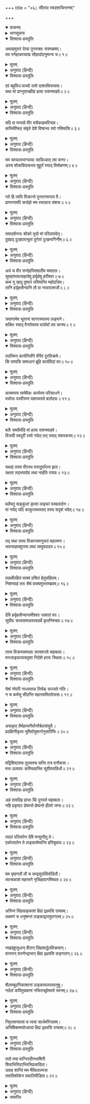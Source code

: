 +++
title = "०६८ सीतया स्वदशाचिन्तनम्"

+++
<details open><summary>वाचनम्</summary>
<div caption="श्रीराम-हरिसीताराममूर्ति-घनपाठिभ्यां वचनम्" class="audioEmbed" src="https://archive.org/download/Ramayana-recitation-Sriram-harisItArAmamUrti-Ghanapaati-v2/Kanda_5/Kanda_5_SK-067-Hanuma_narrates_an_incident_connected_with_a_crow.mp3"></div>
</details>

<details><summary>भागसूचना</summary>

68. हनुमान् जी का सीताके संदेह और अपनेद्वारा उनके निवारणका वृत्तान्त बताना
</details>

<details open><summary>विश्वास-प्रस्तुतिः</summary>

अथाहमुत्तरं देव्या पुनरुक्तः ससम्भ्रमम्।  
तव स्नेहान्नरव्याघ्र सौहार्दादनुमान्य च॥ १॥
</details>

<details><summary>मूलम्</summary>

अथाहमुत्तरं देव्या पुनरुक्तः ससम्भ्रमम्।  
तव स्नेहान्नरव्याघ्र सौहार्दादनुमान्य च॥ १॥
</details>

<details><summary>अनुवाद (हिन्दी)</summary>

‘पुरुषसिंह रघुनन्दन! आपके प्रति स्नेह और सौहार्दके कारण देवी सीताने मेरा सत्कार करके जानेके लिये उतावले हुए मुझसे पुनः यह उत्तम बात कही—॥ १॥
</details>

<details open><summary>विश्वास-प्रस्तुतिः</summary>

एवं बहुविधं वाच्यो रामो दाशरथिस्त्वया।  
यथा मां प्राप्नुयाच्छीघ्रं हत्वा रावणमाहवे॥ २॥
</details>

<details><summary>मूलम्</summary>

एवं बहुविधं वाच्यो रामो दाशरथिस्त्वया।  
यथा मां प्राप्नुयाच्छीघ्रं हत्वा रावणमाहवे॥ २॥
</details>

<details><summary>अनुवाद (हिन्दी)</summary>

‘पवनकुमार! तुम दशरथनन्दन भगवान् श्रीरामसे अनेक प्रकारसे ऐसी बातें कहना, जिससे वे समराङ्गणमें शीघ्र ही रावणका वध करके मुझे प्राप्त कर लें॥ २॥
</details>

<details open><summary>विश्वास-प्रस्तुतिः</summary>

यदि वा मन्यसे वीर वसैकाहमरिन्दम।  
कस्मिंश्चित् संवृते देशे विश्रान्तः श्वो गमिष्यसि॥ ३॥
</details>

<details><summary>मूलम्</summary>

यदि वा मन्यसे वीर वसैकाहमरिन्दम।  
कस्मिंश्चित् संवृते देशे विश्रान्तः श्वो गमिष्यसि॥ ३॥
</details>

<details><summary>अनुवाद (हिन्दी)</summary>

‘शत्रुओंका दमन करनेवाले वीर! यदि तुम ठीक समझो तो यहाँ किसी गुप्त स्थानमें एक दिनके लिये ठहर जाओ। आज विश्राम करके कल सबेरे यहाँसे चले जाना॥ ३॥
</details>

<details open><summary>विश्वास-प्रस्तुतिः</summary>

मम चाप्यल्पभाग्यायाः सान्निध्यात् तव वानर।  
अस्य शोकविपाकस्य मुहूर्तं स्याद् विमोक्षणम्॥ ४॥
</details>

<details><summary>मूलम्</summary>

मम चाप्यल्पभाग्यायाः सान्निध्यात् तव वानर।  
अस्य शोकविपाकस्य मुहूर्तं स्याद् विमोक्षणम्॥ ४॥
</details>

<details><summary>अनुवाद (हिन्दी)</summary>

‘वानर! तुम्हारे निकट रहनेसे मुझ मन्द-भागिनीको इस शोकविपाकसे थोड़ी देरके लिये भी छुटकारा मिल जाय॥ ४॥
</details>

<details open><summary>विश्वास-प्रस्तुतिः</summary>

गते हि त्वयि विक्रान्ते पुनरागमनाय वै।  
प्राणानामपि सन्देहो मम स्यान्नात्र संशयः॥ ५॥
</details>

<details><summary>मूलम्</summary>

गते हि त्वयि विक्रान्ते पुनरागमनाय वै।  
प्राणानामपि सन्देहो मम स्यान्नात्र संशयः॥ ५॥
</details>

<details><summary>अनुवाद (हिन्दी)</summary>

‘तुम पराक्रमी वीर हो। जब पुनः आनेके लिये यहाँसे चले जाओगे, तब मेरे प्राणोंके लिये भी संदेह उपस्थित हो जायगा। इसमें संशय नहीं है॥ ५॥
</details>

<details open><summary>विश्वास-प्रस्तुतिः</summary>

तवादर्शनजः शोको भूयो मां परितापयेत्।  
दुखाद् दुःखपराभूतां दुर्गतां दुःखभागिनीम्॥ ६॥
</details>

<details><summary>मूलम्</summary>

तवादर्शनजः शोको भूयो मां परितापयेत्।  
दुखाद् दुःखपराभूतां दुर्गतां दुःखभागिनीम्॥ ६॥
</details>

<details><summary>अनुवाद (हिन्दी)</summary>

‘तुम्हें न देखनेसे होनेवाला शोक दुःख-पर-दुःख उठानेसे पराभव तथा दुर्गतिमें पड़ी हुई मुझ दुःखियाको और भी संताप देता रहेगा॥ ६॥
</details>

<details open><summary>विश्वास-प्रस्तुतिः</summary>

अयं च वीर सन्देहस्तिष्ठतीव ममाग्रतः।  
सुमहांस्त्वत्सहायेषु हर्यृक्षेषु हरीश्वर॥ ७॥  
कथं नु खलु दुष्पारं तरिष्यन्ति महोदधिम्।  
तानि हर्यृक्षसैन्यानि तौ वा नरवरात्मजौ॥ ८॥
</details>

<details><summary>मूलम्</summary>

अयं च वीर सन्देहस्तिष्ठतीव ममाग्रतः।  
सुमहांस्त्वत्सहायेषु हर्यृक्षेषु हरीश्वर॥ ७॥  
कथं नु खलु दुष्पारं तरिष्यन्ति महोदधिम्।  
तानि हर्यृक्षसैन्यानि तौ वा नरवरात्मजौ॥ ८॥
</details>

<details><summary>अनुवाद (हिन्दी)</summary>

‘वीर! वानरराज! मेरे सामने यह महान् संदेह-सा खड़ा हो गया है कि तुम जिनके सहायक हो, उन वानरों और भालुओंके होते हुए भी रीछों और वानरोंकी वे सेनाएँ तथा वे दोनों राजकुमार श्रीराम और लक्ष्मण इस अपार पारावारको कैसे पार करेंगे?॥ ७-८॥
</details>

<details open><summary>विश्वास-प्रस्तुतिः</summary>

त्रयाणामेव भूतानां सागरस्यास्य लङ्घने।  
शक्तिः स्याद् वैनतेयस्य वायोर्वा तव चानघ॥ ९॥
</details>

<details><summary>मूलम्</summary>

त्रयाणामेव भूतानां सागरस्यास्य लङ्घने।  
शक्तिः स्याद् वैनतेयस्य वायोर्वा तव चानघ॥ ९॥
</details>

<details><summary>अनुवाद (हिन्दी)</summary>

‘निष्पाप पवनकुमार! तीन ही भूतोंमें इस समुद्रको लाँघनेकी शक्ति देखी जाती है—विनतानन्दन गरुड़में, वायुदेवतामें और तुममें॥ ९॥
</details>

<details open><summary>विश्वास-प्रस्तुतिः</summary>

तदस्मिन् कार्यनिर्योगे वीरैवं दुरतिक्रमे।  
किं पश्यसि समाधानं ब्रूहि कार्यविदां वर॥ १०॥
</details>

<details><summary>मूलम्</summary>

तदस्मिन् कार्यनिर्योगे वीरैवं दुरतिक्रमे।  
किं पश्यसि समाधानं ब्रूहि कार्यविदां वर॥ १०॥
</details>

<details><summary>अनुवाद (हिन्दी)</summary>

‘वीर! जब इस प्रकार इस कार्यका साधन दुष्कर हो गया है, तब इसकी सिद्धिके लिये तुम कौन-सा समाधान (उपाय) देखते हो। कार्यसिद्धिके उपाय जाननेवालोंमें तुम श्रेष्ठ हो, अतः मेरी बातका उत्तर दो॥ १०॥
</details>

<details open><summary>विश्वास-प्रस्तुतिः</summary>

काममस्य त्वमेवैकः कार्यस्य परिसाधने।  
पर्याप्तः परवीरघ्न यशस्यस्ते बलोदयः॥ ११॥
</details>

<details><summary>मूलम्</summary>

काममस्य त्वमेवैकः कार्यस्य परिसाधने।  
पर्याप्तः परवीरघ्न यशस्यस्ते बलोदयः॥ ११॥
</details>

<details><summary>अनुवाद (हिन्दी)</summary>

‘विपक्षी वीरोंका नाश करनेवाले कपिश्रेष्ठ! इसमें संदेह नहीं कि इस कार्यकी सिद्धिके लिये तुम अकेले ही बहुत हो, तथापि तुम्हारे बलका यह उद्रेक तुम्हारे लिये ही यशकी वृद्धि करनेवाला होगा (श्रीरामके लिये नहीं)॥ ११॥
</details>

<details open><summary>विश्वास-प्रस्तुतिः</summary>

बलैः समग्रैर्यदि मां हत्वा रावणमाहवे।  
विजयी स्वपुरीं रामो नयेत् तत् स्याद् यशस्करम्॥ १२॥
</details>

<details><summary>मूलम्</summary>

बलैः समग्रैर्यदि मां हत्वा रावणमाहवे।  
विजयी स्वपुरीं रामो नयेत् तत् स्याद् यशस्करम्॥ १२॥
</details>

<details><summary>अनुवाद (हिन्दी)</summary>

‘यदि श्रीराम अपनी सम्पूर्ण सेनाके साथ यहाँ आकर युद्धमें रावणको मार डालें और विजयी होकर मुझे अपनी पुरीको ले चलें तो यह उनके लिये यशकी वृद्धि करनेवाला होगा॥ १२॥
</details>

<details open><summary>विश्वास-प्रस्तुतिः</summary>

यथाहं तस्य वीरस्य वनादुपधिना हृता।  
रक्षसा तद्भयादेव तथा नार्हति राघवः॥ १३॥
</details>

<details><summary>मूलम्</summary>

यथाहं तस्य वीरस्य वनादुपधिना हृता।  
रक्षसा तद्भयादेव तथा नार्हति राघवः॥ १३॥
</details>

<details><summary>अनुवाद (हिन्दी)</summary>

‘जिस प्रकार राक्षस रावणने वीरवर भगवान् श्रीरामके भयसे ही उनके सामने न जाकर छलपूर्वक वनसे मेरा अपहरण किया था, उस तरह श्रीरघुनाथजीको मुझे नहीं प्राप्त करना चाहिये (वे रावणको मारकर ही मुझे ले चलें)॥ १३॥
</details>

<details open><summary>विश्वास-प्रस्तुतिः</summary>

बलैस्तु सङ्कुलां कृत्वा लङ्कां परबलार्दनः।  
मां नयेद् यदि काकुत्स्थस्तत् तस्य सदृशं भवेत्॥ १४॥
</details>

<details><summary>मूलम्</summary>

बलैस्तु सङ्कुलां कृत्वा लङ्कां परबलार्दनः।  
मां नयेद् यदि काकुत्स्थस्तत् तस्य सदृशं भवेत्॥ १४॥
</details>

<details><summary>अनुवाद (हिन्दी)</summary>

‘शत्रुसेनाका संहार करनेवाले ककुत्स्थकुलभूषण श्रीराम यदि अपने सैनिकोंद्वारा लङ्काको पददलित करके मुझे अपने साथ ले जायँ तो यह उनके योग्य पराक्रम होगा॥ १४॥
</details>

<details open><summary>विश्वास-प्रस्तुतिः</summary>

तद् यथा तस्य विक्रान्तमनुरूपं महात्मनः।  
भवत्याहवशूरस्य तथा त्वमुपपादय॥ १५॥
</details>

<details><summary>मूलम्</summary>

तद् यथा तस्य विक्रान्तमनुरूपं महात्मनः।  
भवत्याहवशूरस्य तथा त्वमुपपादय॥ १५॥
</details>

<details><summary>अनुवाद (हिन्दी)</summary>

‘महात्मा श्रीराम संग्राममें शौर्य प्रकट करनेवाले हैं, अतः जिस प्रकार उनके अनुरूप पराक्रम प्रकट हो सके, वैसा ही उपाय तुम करो’॥ १५॥
</details>

<details open><summary>विश्वास-प्रस्तुतिः</summary>

तदर्थोपहितं वाक्यं प्रश्रितं हेतुसंहितम्।  
निशम्याहं ततः शेषं वाक्यमुत्तरमब्रवम्॥ १६॥
</details>

<details><summary>मूलम्</summary>

तदर्थोपहितं वाक्यं प्रश्रितं हेतुसंहितम्।  
निशम्याहं ततः शेषं वाक्यमुत्तरमब्रवम्॥ १६॥
</details>

<details><summary>अनुवाद (हिन्दी)</summary>

‘सीतादेवीके उस अभिप्राययुक्त, विनयपूर्ण और युक्तिसंगत वचनको सुनकर अन्तमें मैंने उन्हें इस प्रकार उत्तर दिया—॥ १६॥
</details>

<details open><summary>विश्वास-प्रस्तुतिः</summary>

देवि हर्यृक्षसैन्यानामीश्वरः प्लवतां वरः।  
सुग्रीवः सत्त्वसम्पन्नस्त्वदर्थे कृतनिश्चयः॥ १७॥
</details>

<details><summary>मूलम्</summary>

देवि हर्यृक्षसैन्यानामीश्वरः प्लवतां वरः।  
सुग्रीवः सत्त्वसम्पन्नस्त्वदर्थे कृतनिश्चयः॥ १७॥
</details>

<details><summary>अनुवाद (हिन्दी)</summary>

‘देवि! वानर और भालुओंकी सेनाके स्वामी कपिश्रेष्ठ सुग्रीव बड़े शक्तिशाली हैं। वे आपका उद्धार करनेके लिये दृढ़ निश्चय कर चुके हैं॥ १७॥
</details>

<details open><summary>विश्वास-प्रस्तुतिः</summary>

तस्य विक्रमसम्पन्नाः सत्त्ववन्तो महाबलाः।  
मनःसङ्कल्पसदृशा निदेशे हरयः स्थिताः॥ १८॥
</details>

<details><summary>मूलम्</summary>

तस्य विक्रमसम्पन्नाः सत्त्ववन्तो महाबलाः।  
मनःसङ्कल्पसदृशा निदेशे हरयः स्थिताः॥ १८॥
</details>

<details><summary>अनुवाद (हिन्दी)</summary>

‘उनके पास पराक्रमी, शक्तिशाली और महाबली वानर हैं, जो मनके संकल्पके समान तीव्र गतिसे चलते हैं। वे सब-के-सब सदा उनकी आज्ञाके अधीन रहते हैं॥ १८॥
</details>

<details open><summary>विश्वास-प्रस्तुतिः</summary>

येषां नोपरि नाधस्तान्न तिर्यक् सज्जते गतिः।  
न च कर्मसु सीदन्ति महत्स्वमिततेजसः॥ १९॥
</details>

<details><summary>मूलम्</summary>

येषां नोपरि नाधस्तान्न तिर्यक् सज्जते गतिः।  
न च कर्मसु सीदन्ति महत्स्वमिततेजसः॥ १९॥
</details>

<details><summary>अनुवाद (हिन्दी)</summary>

‘नीचे, ऊपर और अगल-बगलमें कहीं भी उनकी गति नहीं रुकती है। वे अमिततेजस्वी वानर बड़े-से-बड़े कार्य आ पड़नेपर भी कभी शिथिल नहीं होते हैं॥ १९॥
</details>

<details open><summary>विश्वास-प्रस्तुतिः</summary>

असकृत् तैर्महाभागैर्वानरैर्बलसंयुतैः।  
प्रदक्षिणीकृता भूमिर्वायुमार्गानुसारिभिः॥ २०॥
</details>

<details><summary>मूलम्</summary>

असकृत् तैर्महाभागैर्वानरैर्बलसंयुतैः।  
प्रदक्षिणीकृता भूमिर्वायुमार्गानुसारिभिः॥ २०॥
</details>

<details><summary>अनुवाद (हिन्दी)</summary>

‘वायुमार्ग (आकाश)-का अनुसरण करनेवाले उन महाभाग बलवान् वानरोंने अनेक बार इस पृथ्वीकी परिक्रमा की है॥ २०॥
</details>

<details open><summary>विश्वास-प्रस्तुतिः</summary>

मद्विशिष्टाश्च तुल्याश्च सन्ति तत्र वनौकसः।  
मत्तः प्रत्यवरः कश्चिन्नास्ति सुग्रीवसन्निधौ॥ २१॥
</details>

<details><summary>मूलम्</summary>

मद्विशिष्टाश्च तुल्याश्च सन्ति तत्र वनौकसः।  
मत्तः प्रत्यवरः कश्चिन्नास्ति सुग्रीवसन्निधौ॥ २१॥
</details>

<details><summary>अनुवाद (हिन्दी)</summary>

‘वहाँ मुझसे बढ़कर तथा मेरे समान शक्तिशाली बहुत-से वानर हैं। सुग्रीवके पास कोई ऐसा वानर नहीं है, जो मुझसे किसी बातमें कम हो॥ २१॥
</details>

<details open><summary>विश्वास-प्रस्तुतिः</summary>

अहं तावदिह प्राप्तः किं पुनस्ते महाबलाः।  
नहि प्रकृष्टाः प्रेष्यन्ते प्रेष्यन्ते हीतरे जनाः॥ २२॥
</details>

<details><summary>मूलम्</summary>

अहं तावदिह प्राप्तः किं पुनस्ते महाबलाः।  
नहि प्रकृष्टाः प्रेष्यन्ते प्रेष्यन्ते हीतरे जनाः॥ २२॥
</details>

<details><summary>अनुवाद (हिन्दी)</summary>

‘जब मैं ही यहाँ आ गया, तब फिर उन महाबली वानरोंके आनेमें क्या संदेह हो सकता है? आप जानती होंगी कि दूत या धावन बनाकर वे ही लोग भेजे जाते हैं, जो निम्नश्रेणीके होते हैं। अच्छी श्रेणीके लोग नहीं भेजे जाते॥ २२॥
</details>

<details open><summary>विश्वास-प्रस्तुतिः</summary>

तदलं परितापेन देवि मन्युरपैतु ते।  
एकोत्पातेन ते लङ्कामेष्यन्ति हरियूथपाः॥ २३॥
</details>

<details><summary>मूलम्</summary>

तदलं परितापेन देवि मन्युरपैतु ते।  
एकोत्पातेन ते लङ्कामेष्यन्ति हरियूथपाः॥ २३॥
</details>

<details><summary>अनुवाद (हिन्दी)</summary>

‘अतः देवि! अब संताप करनेकी आवश्यकता नहीं है। आपका मानसिक दुःख दूर हो जाना चाहिये। वे वानरयूथपति एक ही छलाँगमें लङ्कामें पहुँच जायँगे॥ २३॥
</details>

<details open><summary>विश्वास-प्रस्तुतिः</summary>

मम पृष्ठगतौ तौ च चन्द्रसूर्याविवोदितौ।  
त्वत्सकाशं महाभागे नृसिंहावागमिष्यतः॥ २४॥
</details>

<details><summary>मूलम्</summary>

मम पृष्ठगतौ तौ च चन्द्रसूर्याविवोदितौ।  
त्वत्सकाशं महाभागे नृसिंहावागमिष्यतः॥ २४॥
</details>

<details><summary>अनुवाद (हिन्दी)</summary>

‘महाभागे! वे पुरुषसिंह श्रीराम और लक्ष्मण भी उदयाचलपर उदित होनेवाले चन्द्रमा और सूर्यकी भाँति मेरी पीठपर बैठकर आपके पास आ जायँगे॥ २४॥
</details>

<details open><summary>विश्वास-प्रस्तुतिः</summary>

अरिघ्नं सिंहसङ्काशं क्षिप्रं द्रक्ष्यसि राघवम्।  
लक्ष्मणं च धनुष्मन्तं लङ्काद्वारमुपागतम्॥ २५॥
</details>

<details><summary>मूलम्</summary>

अरिघ्नं सिंहसङ्काशं क्षिप्रं द्रक्ष्यसि राघवम्।  
लक्ष्मणं च धनुष्मन्तं लङ्काद्वारमुपागतम्॥ २५॥
</details>

<details><summary>अनुवाद (हिन्दी)</summary>

‘आप शीघ्र ही देखेंगी कि सिंहके समान पराक्रमी शत्रुनाशक श्रीराम और लक्ष्मण हाथमें धनुष लिये लङ्काके द्वारपर आ पहुँचे हैं॥ २५॥
</details>

<details open><summary>विश्वास-प्रस्तुतिः</summary>

नखदंष्ट्रायुधान् वीरान् सिंहशार्दूलविक्रमान्।  
वानरान् वारणेन्द्राभान् क्षिप्रं द्रक्ष्यसि सङ्गतान्॥ २६॥
</details>

<details><summary>मूलम्</summary>

नखदंष्ट्रायुधान् वीरान् सिंहशार्दूलविक्रमान्।  
वानरान् वारणेन्द्राभान् क्षिप्रं द्रक्ष्यसि सङ्गतान्॥ २६॥
</details>

<details><summary>अनुवाद (हिन्दी)</summary>

‘नख और दाढ़ें ही जिनके आयुध हैं, जो सिंह और बाघके समान पराक्रमी हैं तथा बड़े-बड़े गजराजोंके समान जिनकी विशाल काया है, उन वीर वानरोंको आप शीघ्र ही यहाँ एकत्र हुआ देखेंगी॥ २६॥
</details>

<details open><summary>विश्वास-प्रस्तुतिः</summary>

शैलाम्बुदनिकाशानां लङ्कामलयसानुषु।  
नर्दतां कपिमुख्यानां नचिराच्छ्रोष्यसे स्वनम्॥ २७॥
</details>

<details><summary>मूलम्</summary>

शैलाम्बुदनिकाशानां लङ्कामलयसानुषु।  
नर्दतां कपिमुख्यानां नचिराच्छ्रोष्यसे स्वनम्॥ २७॥
</details>

<details><summary>अनुवाद (हिन्दी)</summary>

‘लङ्कावर्ती मलयपर्वतके शिखरोंपर पहाड़ों और मेघोंके समान विशाल शरीरवाले प्रधान-प्रधान वानर आकर गर्जना करेंगे और आप शीघ्र ही उनका सिंहनाद सुनेंगी॥ २७॥
</details>

<details open><summary>विश्वास-प्रस्तुतिः</summary>

निवृत्तवनवासं च त्वया सार्धमरिन्दमम्।  
अभिषिक्तमयोध्यायां क्षिप्रं द्रक्ष्यसि राघवम्॥ २८॥
</details>

<details><summary>मूलम्</summary>

निवृत्तवनवासं च त्वया सार्धमरिन्दमम्।  
अभिषिक्तमयोध्यायां क्षिप्रं द्रक्ष्यसि राघवम्॥ २८॥
</details>

<details><summary>अनुवाद (हिन्दी)</summary>

‘आपको जल्दी ही यह देखनेका भी सौभाग्य प्राप्त होगा कि शत्रुओंका दमन करनेवाले श्रीरघुनाथजी वनवासकी अवधि पूरी करके आपके साथ अयोध्यामें जाकर वहाँके राज्यपर अभिषिक्त हो गये हैं’॥ २८॥
</details>

<details open><summary>विश्वास-प्रस्तुतिः</summary>

ततो मया वाग्भिरदीनभाषिणी  
शिवाभिरिष्टाभिरभिप्रसादिता।  
उवाह शान्तिं मम मैथिलात्मजा  
तवातिशोकेन तथातिपीडिता॥ २९॥
</details>

<details><summary>मूलम्</summary>

ततो मया वाग्भिरदीनभाषिणी  
शिवाभिरिष्टाभिरभिप्रसादिता।  
उवाह शान्तिं मम मैथिलात्मजा  
तवातिशोकेन तथातिपीडिता॥ २९॥
</details>

<details><summary>अनुवाद (हिन्दी)</summary>

‘आपके अत्यन्त शोकसे बहुत ही पीड़ित होनेपर भी जिनकी वाणीमें कभी दीनता नहीं आने पाती, उन मिथिलेशकुमारीको जब मैंने प्रिय एवं मङ्गलमय वचनोंद्वारा सान्त्वना देकर प्रसन्न किया, तब उनके मनको कुछ शान्ति मिली’॥ २९॥
</details>

<details><summary>समाप्तिः</summary>

इत्यार्षे श्रीमद्रामायणे वाल्मीकीये आदिकाव्ये सुन्दरकाण्डे अष्टषष्टितमः सर्गः॥ ६८॥  
इस प्रकार श्रीवाल्मीकिनिर्मित आर्षरामायण आदिकाव्यके सुन्दरकाण्डमें अड़सठवाँ सर्ग पूरा हुआ॥ ६८॥  
॥ सुन्दरकाण्डं सम्पूर्णम्॥
</details>
